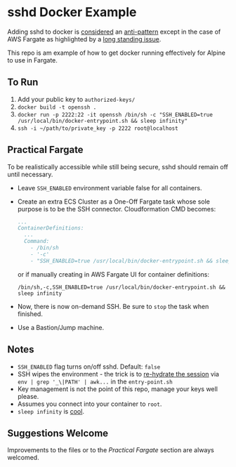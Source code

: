 # sshd Docker Example

Adding sshd to docker is [considered](https://stackoverflow.com/a/52310862/399632) an [anti-pattern](https://jpetazzo.github.io/2014/06/23/docker-ssh-considered-evil/) except in the case of AWS Fargate as highlighted by a [long standing issue](https://github.com/aws/containers-roadmap/issues/187).

This repo is am example of how to get docker running effectively for Alpine to use in Fargate.

## To Run

1. Add your public key to `authorized-keys/`
1. `docker build -t openssh .`
1. `docker run -p 2222:22 -it openssh /bin/sh -c "SSH_ENABLED=true /usr/local/bin/docker-entrypoint.sh && sleep infinity"`
1. `ssh -i ~/path/to/private_key -p 2222 root@localhost`

## Practical Fargate

To be realistically accessible while still being secure, sshd should remain off until necessary.

- Leave `SSH_ENABLED` environment variable false for all containers.
- Create an extra ECS Cluster as a One-Off Fargate task whose sole purpose is to be the SSH connector. Cloudformation CMD becomes:
  ``` YAML
  ...
  ContainerDefinitions:
    ...
    Command:
      - /bin/sh
      - '-c'
      - "SSH_ENABLED=true /usr/local/bin/docker-entrypoint.sh && sleep infinity"
  ```

  or if manually creating in AWS Fargate UI for container definitions:

  `/bin/sh,-c,SSH_ENABLED=true /usr/local/bin/docker-entrypoint.sh && sleep infinity`

- Now, there is now on-demand SSH. Be sure to `stop` the task when finished.
- Use a Bastion/Jump machine.

## Notes

- `SSH_ENABLED` flag turns on/off sshd. Default: `false`
- SSH wipes the environment - the trick is to [re-hydrate the session](https://stackoverflow.com/questions/34630571/docker-env-variables-not-set-while-log-via-shell) via `env | grep '_\|PATH' | awk...` in the `entry-point.sh`
- Key management is not the point of this repo, manage your keys well please.
- Assumes you connect into your container to `root`.
- `sleep infinity` is [cool](https://stackoverflow.com/a/22100106/399632).

## Suggestions Welcome

Improvements to the files or to the *Practical Fargate* section are always welcomed.
